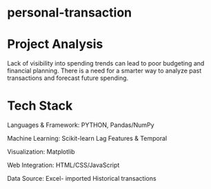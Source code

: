 # personal-transaction

# Project Analysis

Lack of visibility into spending trends can 
lead to poor budgeting and financial 
planning.
There is a need for a smarter way to 
analyze past transactions and forecast 
future spending. 

# Tech Stack

Languages & Framework: PYTHON, Pandas/NumPy

Machine Learning:
                Scikit-learn
                Lag Features & Temporal

Visualization:
              Matplotlib

Web Integration:
                HTML/CSS/JavaScript

Data Source:
              Excel- imported Historical transactions
